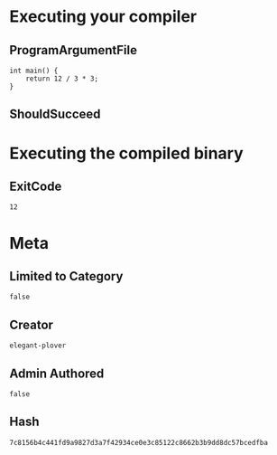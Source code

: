 # Executing your compiler

## ProgramArgumentFile

```
int main() {
    return 12 / 3 * 3;
}
```

## ShouldSucceed

# Executing the compiled binary

## ExitCode

```
12
```

# Meta

## Limited to Category

```
false
```

## Creator

```
elegant-plover
```

## Admin Authored

```
false
```

## Hash

```
7c8156b4c441fd9a9827d3a7f42934ce0e3c85122c8662b3b9dd8dc57bcedfba
```

